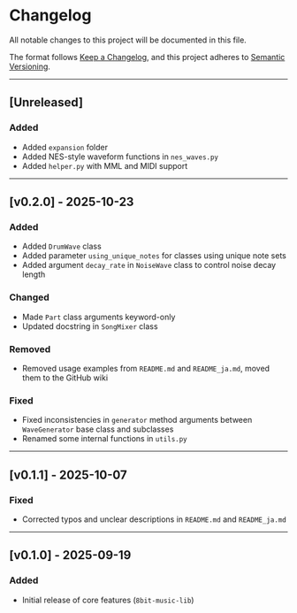 # Changelog

All notable changes to this project will be documented in this file.

The format follows [Keep a Changelog](https://keepachangelog.com/en/1.1.0/),
and this project adheres to [Semantic Versioning](https://semver.org/spec/v2.0.0.html).

---
## [Unreleased]

### Added
- Added `expansion` folder
- Added NES-style waveform functions in `nes_waves.py`
- Added `helper.py` with MML and MIDI support

---
## [v0.2.0] - 2025-10-23

### Added
- Added `DrumWave` class
- Added parameter `using_unique_notes` for classes using unique note sets
- Added argument `decay_rate` in `NoiseWave` class to control noise decay length

### Changed
- Made `Part` class arguments keyword-only
- Updated docstring in `SongMixer` class

### Removed
- Removed usage examples from `README.md` and `README_ja.md`, moved them to the GitHub wiki

### Fixed
- Fixed inconsistencies in `generator` method arguments between `WaveGenerator` base class and subclasses
- Renamed some internal functions in `utils.py`

---
## [v0.1.1] - 2025-10-07

### Fixed
- Corrected typos and unclear descriptions in `README.md` and `README_ja.md`

---
## [v0.1.0] - 2025-09-19

### Added
- Initial release of core features (`8bit-music-lib`)
